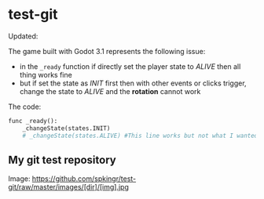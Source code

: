 # test-git

Updated:

The game built with Godot 3.1 represents the following issue:

- in the `_ready` function if directly set the player state to *ALIVE* then all thing works fine
- but if set the state as *INIT* first then with other events or clicks trigger, change the state to *ALIVE* and the **rotation** cannot work

The code:

```python
func _ready():
    _changeState(states.INIT)
    # _changeState(states.ALIVE) #This line works but not what I wanted
```

## My git test repository

Image: https://github.com/spkingr/test-git/raw/master/images/[dir]/[img].jpg

